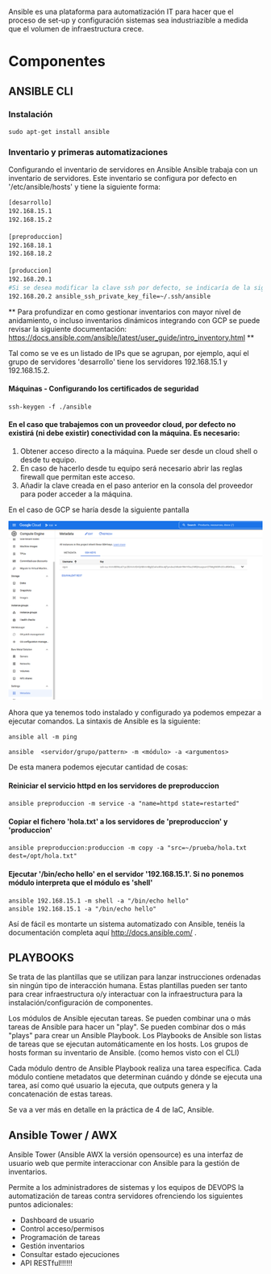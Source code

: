 Ansible es una plataforma para automatización IT para hacer que el proceso de set-up y configuración sistemas sea industriazible a medida que el volumen de infraestructura crece.

# Componentes

## ANSIBLE CLI


### Instalación

```shell
sudo apt-get install ansible
```

### Inventario y primeras automatizaciones

Configurando el inventario de servidores en Ansible
Ansible trabaja con un inventario de servidores. Este inventario se configura por defecto en '/etc/ansible/hosts' y tiene la siguiente forma:
```bash
[desarrollo]
192.168.15.1
192.168.15.2

[preproduccion]
192.168.18.1
192.168.18.2

[produccion]
192.168.20.1
#Si se desea modificar la clave ssh por defecto, se indicaría de la siguiente forma
192.168.20.2 ansible_ssh_private_key_file=~/.ssh/ansible
```

** Para profundizar en como gestionar inventarios con mayor nivel de anidamiento, o incluso inventarios dinámicos integrando con GCP se puede revisar la siguiente documentación:
https://docs.ansible.com/ansible/latest/user_guide/intro_inventory.html **


Tal como se ve es un listado de IPs que se agrupan, por ejemplo, aquí el grupo de servidores 'desarrollo' tiene los servidores 192.168.15.1 y 192.168.15.2.

#### Máquinas - Configurando los certificados de seguridad

```shell
ssh-keygen -f ./ansible
```

#### En el caso que trabajemos con un proveedor cloud, por defecto no existirá (ni debe existir) conectividad con la máquina. Es necesario:
1. Obtener acceso directo a la máquina. Puede ser desde un cloud shell o desde tu equipo.
2. En caso de hacerlo desde tu equipo será necesario abrir las reglas firewall que permitan este acceso.
3. Añadir la clave creada en el paso anterior en la consola del proveedor para poder acceder a la máquina. 

En el caso de GCP se haría desde la siguiente pantalla

<img src="images/gcp-ssh-metadata.png" alt="azure-console" style="zoom:67%;" />


Ahora que ya tenemos todo instalado y configurado ya podemos empezar a ejecutar comandos. La sintaxis de Ansible es la siguiente:
```shell
ansible all -m ping
```
```shell
ansible  <servidor/grupo/pattern> -m <módulo> -a <argumentos>
```

De esta manera podemos ejecutar cantidad de cosas:

#### Reiniciar el servicio httpd en los servidores de  preproduccion
```shell
ansible preproduccion -m service -a "name=httpd state=restarted"
```

#### Copiar el fichero 'hola.txt' a los servidores de 'preproduccion' y 'produccion'
```shell
ansible preproduccion:produccion -m copy -a "src=~/prueba/hola.txt dest=/opt/hola.txt"
```

#### Ejecutar '/bin/echo hello' en el servidor '192.168.15.1'. Si no ponemos módulo interpreta que el módulo es 'shell'
```shell
ansible 192.168.15.1 -m shell -a "/bin/echo hello"
ansible 192.168.15.1 -a "/bin/echo hello"
```
Así de fácil es montarte un sistema automatizado con Ansible, tenéis la documentación completa aquí http://docs.ansible.com/ .

## PLAYBOOKS
Se trata de las plantillas que se utilizan para lanzar instrucciones ordenadas sin ningún tipo de interacción humana. Estas plantillas pueden ser tanto para crear infraestructura o/y interactuar con la infraestructura para la instalación/configuración de componentes.

Los módulos de Ansible ejecutan tareas. Se pueden combinar una o más tareas de Ansible para hacer un "play". Se pueden combinar dos o más "plays" para crear un Ansible Playbook. Los Playbooks de Ansible son listas de tareas que se ejecutan automáticamente en los hosts. Los grupos de hosts forman su inventario de Ansible. (como hemos visto con el CLI)

Cada módulo dentro de Ansible Playbook realiza una tarea específica. Cada módulo contiene metadatos que determinan cuándo y dónde se ejecuta una tarea, así como qué usuario la ejecuta, que outputs genera y la concatenación de estas tareas.

Se va a ver más en detalle en la práctica de 4 de IaC, Ansible.

## Ansible Tower / AWX

Ansible Tower (Ansible AWX la versión opensource) es una interfaz de usuario web que permite interaccionar con Ansible para la gestión de inventarios.

Permite a los administradores de sistemas y los equipos de DEVOPS la automatización de tareas contra servidores ofrenciendo los siguientes puntos adicionales:

- Dashboard de usuario
- Control acceso/permisos
- Programación de tareas
- Gestión inventarios
- Consultar estado ejecuciones
- API RESTful!!!!!!

